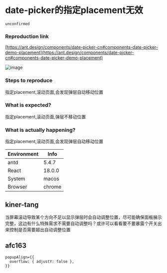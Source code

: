 # date-picker的指定placement无效

`unconfirmed`

### Reproduction link

[https://ant.design/components/date-picker-cn#components-date-picker-demo-placement](https://ant.design/components/date-picker-cn#components-date-picker-demo-placement)

![image](https://github.com/ant-design/ant-design/assets/10841758/faebcae7-e009-4d30-b402-c94657409d40)

### Steps to reproduce

指定placement,滚动页面,会发现弹层自动移动位置

### What is expected?

指定placement,滚动页面,弹层不移动位置

### What is actually happening?

指定placement,滚动页面,会发现弹层自动移动位置

| Environment | Info   |
| ----------- | ------ |
| antd        | 5.4.7  |
| React       | 18.0.0 |
| System      | macos  |
| Browser     | chrome |

<!-- generated by ant-design-issue-helper. DO NOT REMOVE -->

## kiner-tang

当屏幕滚动导致某个方向不足以显示弹层时会自动调整位置，尽可能确保面板展示完整，这边有什么特殊需求不需要自动调整吗？或许可以看看要不要暴露个开关出来控制是否需要超出自动调整位置

## afc163

```
popupAlign={{
  overflow: { adjustY: false },
}}
```
